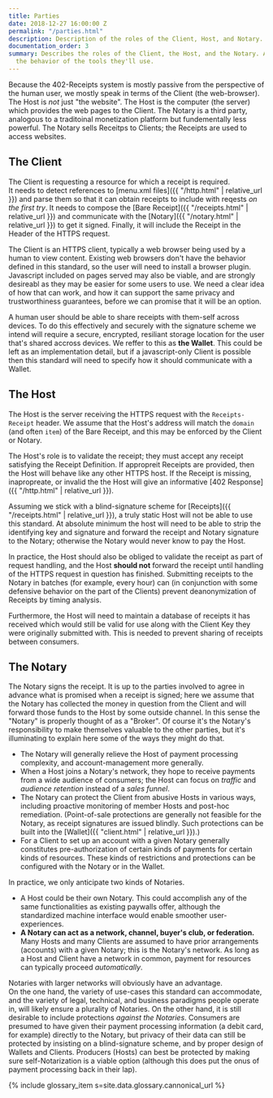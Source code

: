 ```yaml
---
title: Parties
date: 2018-12-27 16:00:00 Z
permalink: "/parties.html"
description: Description of the roles of the Client, Host, and Notary.
documentation_order: 3
summary: Describes the roles of the Client, the Host, and the Notary. Also outlines
  the behavior of the tools they'll use.
---
```


Because the 402-Receipts system is mostly passive from the perspective of the human user, we mostly speak in terms of the Client (the web-browser).  
The Host is _not_ just "the website". The Host is the computer (the server) which provides the web pages to the Client.
The Notary is a third party, analogous to a traditoinal monetization platform but fundementally less powerful. The Notary sells Receitps to Clients; the Receipts are used to access websites.

## The Client
The Client is requesting a resource for which a receipt is required.  
It needs to detect references to [menu.xml files]({{ "/http.html" | relative_url }}) and parse them so that it can obtain receipts to include with reqests _on the first try_.
It needs to compose the [Bare Receipt]({{ "/receipts.html" | relative_url }}) and communicate with the [Notary]({{ "/notary.html" | relative_url }}) to get it signed.
Finally, it will include the Receipt in the Header of the HTTPS request.

The Client is an HTTPS client, typically a web browser being used by a human to view content. Existing web browsers don't have the behavior defined in this standard, so the user will need to install a browser plugin.  
Javascript included on pages served may also be viable, and are strongly desireabl as they may be easier for some users to use. We need a clear idea of how that can work, and how it can support the same privacy and trustworthiness guarantees, before we can promise that it will be an option.

A human user should be able to share receipts with them-self across devices. To do this effectively and securely with the signature scheme we intend will require a secure, encrypted, resiliant storage location for the user that's shared accross devices. We reffer to this as **the Wallet**. This could be left as an implementation detail, but if a javascript-only Client is possible then this standard will need to specify how it should communicate with a Wallet.

## The Host
The Host is the server receiving the HTTPS request with the `Receipts-Receipt` header. We assume that the Host's address will match the `domain` (and often `item`) of the Bare Receipt, and this may be enforced by the Client or Notary.

The Host's role is to validate the receipt; they must accept any receipt satisfying the Receipt Definition. If appropreit Receipts are provided, then the Host will behave like any other HTTPS host. If the Receipt is missing, inapropreate, or invalid the the Host will give an informative [402 Response]({{ "/http.html" | relative_url }}).

Assuming we stick with a blind-signature scheme for [Receipts]({{ "/receipts.html" | relative_url }}), a truly static Host will not be able to use this standard. At absolute minimum the host will need to be able to strip the identifying key and signature and forward the receipt and Notary signature to the Notary; otherwise the Notary would never know to pay the Host.

In practice, the Host should also be obliged to validate the receipt as part of request handling, and the Host **should not** forward the receipt until handling of the HTTPS request in question has finished. Submitting receipts to the Notary in batches (for example, every hour) can (in conjunction with some defensive behavior on the part of the Clients) prevent deanonymization of Receipts by timing analysis. 

Furthermore, the Host will need to maintain a database of receipts it has received which would still be valid for use along with the Client Key they were originally submitted with. This is needed to prevent sharing of receipts between consumers.

## The Notary
The Notary signs the receipt. It is up to the parties involved to agree in advance what is promised when a receipt is signed; here we assume that the Notary has collected the money in question from the Client and will forward those funds to the Host by some outside channel. In this sense the "Notary" is properly thought of as a "Broker". Of course it's the Notary's responsibility to make themselves valuable to the other parties, but it's illuminating to explain here some of the ways they might do that.

- The Notary will generally relieve the Host of payment processing complexity, and account-management more generally.
- When a Host joins a Notary's network, they hope to receive payments from a wide audience of consumers; the Host can focus on _traffic_ and _audience retention_ instead of a _sales funnel_. 
- The Notary can protect the Client from abusive Hosts in various ways, including proactive monitoring of member Hosts and post-hoc remediation. (Point-of-sale protections are generally not feasible for the Notary, as receipt signatures are issued blindly. Such protections can be built into the [Wallet]({{ "client.html" | relative_url }}).)
- For a Client to set up an account with a given Notary generally constitutes pre-authorization of certain kinds of payments for certain kinds of resources. These kinds of restrictions and protections can be configured with the Notary or in the Wallet.

In practice, we only anticipate two kinds of Notaries.

- A Host could be their own Notary. This could accomplish any of the same functionalities as existing paywalls offer, although the standardized machine interface would enable smoother user-experiences. 
- **A Notary can act as a network, channel, buyer's club, or federation.** Many Hosts and many Clients are assumed to have prior arrangements (accounts) with a given Notary; this is the Notary's network. As long as a Host and Client have a network in common, payment for resources can typically proceed _automatically_.

Notaries with larger networks will obviously have an advantage.  
On the one hand, the variety of use-cases this standard can accommodate, and the variety of legal, technical, and business paradigms people operate in, will likely ensure a plurality of Notaries. On the other hand, it is still desirable to include protections _against the Notaries_. Consumers are presumed to have given their payment processing information (a debit card, for example) directly to the Notary, but privacy of their data can still be protected by insisting on a blind-signature scheme, and by proper design of Wallets and Clients. Producers (Hosts) can best be protected by making sure self-Notarization is a viable option (although this does put the onus of payment processing back in their lap).

{% include glossary_item s=site.data.glossary.cannonical_url %}


